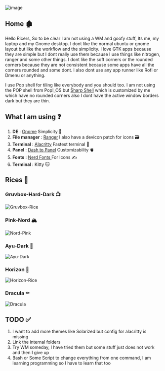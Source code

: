 ![image](https://user-images.githubusercontent.com/71910027/151899215-8245363e-9df4-44d2-ba2c-cc2165bf6b8a.png)

## Home 🏚️
Hello Ricers, So to be clear I am not using a WM and goofy stuff, Its me, my laptop and my Gnome desktop. I dont like the normal ubuntu or gnome layout but like the workflow and the simplicity. I love GTK apps because they are simple but I dont really use them because I use things like nitrogen, ranger and some other things. 
I dont like the soft corners or the rounded corners because they are not consistent because some apps have all the corners rounded and some dont. I also dont use any app runner like Rofi or Dmenu or anything. 

I use Pop shell for tiling like everybody and you should too. I am not using the POP shell from Pop!_OS but [Sharp Shell](https://github.com/Deottive/Sharp-Shell) which is customized by me which have no rounded corners also I dont have the active window borders dark but they are thin. 

## What I am using ❓

1. **DE** : [Gnome](https://github.com/GNOME) Simplicity 👣
2. **File manager** : [Ranger](https://github.com/ranger/ranger) I also have a devicon patch for icons 🗃️
3. **Terminal** : [Alacritty](https://github.com/alacritty/alacritty) Fastest terminal 🍉
4. **Panel** : [Dash to Panel](https://github.com/home-sweet-gnome/dash-to-panel) Customizability 🫀
5. **Fonts** : [Nerd Fonts ](https://github.com/ryanoasis/nerd-fonts) For Icons ✍️ 
6. **Terminal** : Kitty 🐱



## Rices 🍙

### Gruvbox-Hard-Dark 📺
![Gruvbox-Rice](https://user-images.githubusercontent.com/71910027/151900189-6d472e25-7573-4591-ac07-1aba1b032390.png)

### Pink-Nord 🏔️
![Nord-Pink](https://user-images.githubusercontent.com/71910027/151900286-1f650595-618f-44e5-9ae3-0c612b0ede20.png)

### Ayu-Dark 💺
![Ayu-Dark](https://user-images.githubusercontent.com/71910027/151900301-d684a08b-2e2d-430e-9741-61865aa9a822.png)

### Horizon 💜
![Horizon-Rice](https://user-images.githubusercontent.com/71910027/152079557-71fdec1e-d07a-4bd7-bb86-d87e4e8ad3d4.png)

### Dracula ⚰️
![Dracula](https://user-images.githubusercontent.com/71910027/152079653-9b748b9a-1d88-4658-8522-c80ff9549380.png)



## TODO ✅
1. I want to add more themes like Solarized but config for alacritty is missing 
2. Link the internal folders 
3. Try WM someday, I have tried them but some stuff just does not work and then I give up
4. Bash or Some Script to change everything from one command, I am learning programming so I have to learn that too
